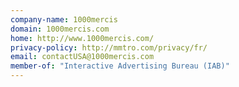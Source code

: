 ```yaml
---
company-name: 1000mercis
domain: 1000mercis.com
home: http://www.1000mercis.com/
privacy-policy: http://mmtro.com/privacy/fr/
email: contactUSA@1000mercis.com
member-of: "Interactive Advertising Bureau (IAB)"
---
```





